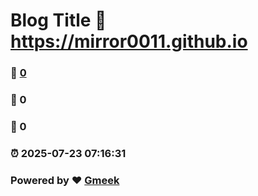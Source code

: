 # Blog Title :link: https://mirror0011.github.io 
### :page_facing_up: [0](https://mirror0011.github.io/tag.html) 
### :speech_balloon: 0 
### :hibiscus: 0 
### :alarm_clock: 2025-07-23 07:16:31 
### Powered by :heart: [Gmeek](https://github.com/Meekdai/Gmeek)
